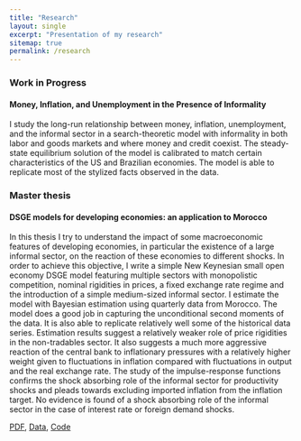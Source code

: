 ```yaml
---
title: "Research"
layout: single
excerpt: "Presentation of my research"
sitemap: true
permalink: /research
---
```


### Work in Progress

#### Money, Inflation, and Unemployment in the Presence of Informality

I study the long-run relationship between money, inflation, unemployment, and the informal sector in a search-theoretic model with informality in both labor and goods markets and where money and credit coexist. The steady-state equilibrium solution of the model is calibrated to match certain characteristics of the US and Brazilian economies. The model is able to replicate most of the stylized facts observed in the data.



### Master thesis

#### DSGE models for developing economies: an application to Morocco

In this thesis I try to understand the impact of some macroeconomic features of developing economies, in particular the existence of a large informal sector, on the reaction of these economies to different shocks. In order to achieve this objective, I write a simple New Keynesian small open economy DSGE model featuring multiple sectors with monopolistic competition, nominal rigidities in prices, a fixed exchange rate regime and the introduction of a simple medium-sized informal sector. I estimate the model with Bayesian estimation using quarterly data from Morocco. The model does a good job in capturing the unconditional second moments of the data. It is also able to replicate relatively well some of the historical data series. Estimation results suggest a relatively weaker role of price rigidities in the non-tradables sector. It also suggests a much more aggressive reaction of the central bank to inflationary pressures with a relatively higher weight given to fluctuations in inflation compared with fluctuations in output and the real exchange rate. The study of the impulse-response functions confirms the shock absorbing role of the informal sector for productivity shocks and pleads towards excluding imported inflation from the inflation target. No evidence is found of a shock absorbing role of the informal sector in the case of interest rate or foreign demand shocks.


[PDF](https://www.dropbox.com/s/klqaj4afa9baasv/Master_thesis-DSGE_developing_econ-Final.pdf?raw=1), [Data](https://www.dropbox.com/s/2mhl84sn19235jy/NK_SOE_Data.xlsx?raw=1), [Code](https://www.dropbox.com/s/18t7ds2vi5z04hf/Code.7z?raw=1)
